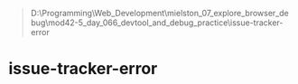 > D:\Programming\Web_Development\mielston_07_explore_browser_debug\mod42-5_day_066_devtool_and_debug_practice\issue-tracker-error

# issue-tracker-error
